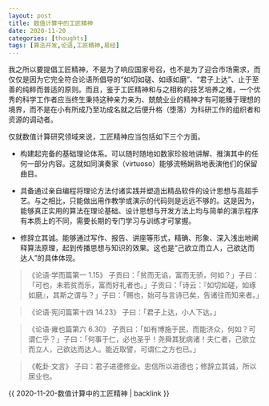 ```yaml
---
layout: post
title: 数值计算中的工匠精神
date: 2020-11-20
categories: [thoughts]
tags: [算法开发,论语,工匠精神,易经]
---
```


我之所以要提倡工匠精神，不是为了响应国家号召，也不是为了迎合市场需求，而仅仅是因为它完全符合论语所倡导的“如切如磋、如琢如磨”、“君子上达”、止于至善的纯粹而普适的原则。而且，鉴于工匠精神和与之相称的技艺培养之难，一个优秀的科学工作者应当终生秉持这种亲力亲为、兢兢业业的精神才有可能臻于理想的境界，而不是在小有所成乃至功成名就之后便升格（堕落）为科研工作的组织者和资源的调动者。

仅就数值计算研究领域来说，工匠精神应当包括如下三个方面。

* 构建起完备的基础理论体系。可以随时随地如数家珍般地讲解、推演其中的任何一部分内容。这就如同演奏家（virtuoso）能够流畅娴熟地表演他们的保留曲目。

* 具备通过亲自编程将理论方法付诸实践并塑造出精品软件的设计思想与高超手艺。与之相比，只能做出用作教学或演示的代码则是远远不够的。这是因为，能够真正实用的算法在理论基础、设计思想与开发方法上均与简单的演示程序有本质上的不同，需要长期的专门学习与训练才可掌握。

* 修辞立其诚。能够通过写作、报告、讲座等形式，精确、形象、深入浅出地阐释算法原理，起到传播思想与知识的效果。这也是“己欲立而立人，己欲达而达人”的具体体现。

> 《论语·学而篇第一 1.15》 子贡曰：「贫而无谄，富而无骄，何如？」子曰：「可也，未若贫而乐，富而好礼者也。」子贡曰：「诗云：『如切如磋，如琢如磨』，其斯之谓与？」子曰：「赐也，始可与言诗已矣，告诸往而知来者。」

> 《论语·宪问篇第十四 14.23》 子曰：「君子上达，小人下达。」

> 《论语·雍也篇第六 6.30》 子贡曰：「如有博施于民，而能济众，何如？可谓仁乎？」子曰：「何事于仁，必也圣乎！尧舜其犹病诸！夫仁者，己欲立而立人，己欲达而达人。能近取譬，可谓仁之方也已。」

> 《乾卦·文言》 子曰：君子进德修业。忠信所以进德也；修辞立其诚，所以居业也。

{{ 2020-11-20-数值计算中的工匠精神 | backlink }}

